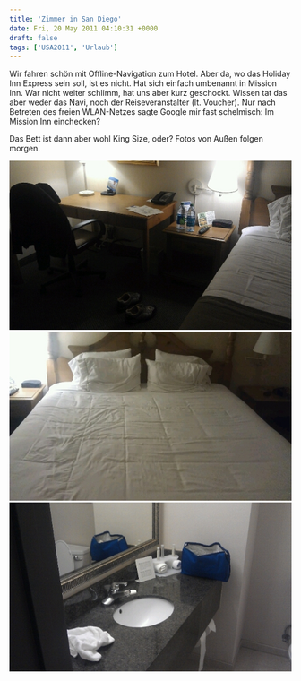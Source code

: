 ```yaml
---
title: 'Zimmer in San Diego'
date: Fri, 20 May 2011 04:10:31 +0000
draft: false
tags: ['USA2011', 'Urlaub']
---
```


Wir fahren schön mit Offline-Navigation zum Hotel. Aber da, wo das Holiday Inn Express sein soll, ist es nicht. Hat sich einfach umbenannt in Mission Inn. War nicht weiter schlimm, hat uns aber kurz geschockt. Wissen tat das aber weder das Navi, noch der Reiseveranstalter (lt. Voucher). Nur nach Betreten des freien WLAN-Netzes sagte Google mir fast schelmisch: Im Mission Inn einchecken?

Das Bett ist dann aber wohl King Size, oder? Fotos von Außen folgen morgen.

![-485329312](/urlaub2011-images/485329312-scaled1000.jpg?w=300)
![-1147916155](/urlaub2011-images/1147916155-scaled10001.jpg?w=300)
![-484405791](/urlaub2011-images/484405791-scaled1000.jpg?w=300)